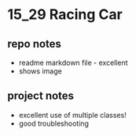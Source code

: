 # 15_29 Racing Car
## repo notes

- readme markdown file - excellent
- shows image

## project notes

- excellent use of multiple classes!
- good troubleshooting
